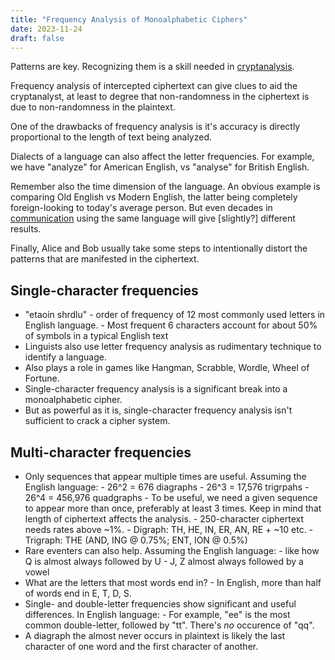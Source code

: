 ```yaml
---
title: "Frequency Analysis of Monoalphabetic Ciphers"
date: 2023-11-24
draft: false
---
```


Patterns are key.
Recognizing them is a skill needed in [cryptanalysis](/cryptanalysis).

Frequency analysis of intercepted ciphertext can give clues to aid the
cryptanalyst, at least to degree that non-randomness in the ciphertext
is due to non-randomness in the plaintext.

One of the drawbacks of frequency analysis is it's accuracy is directly
proportional to the length of text being analyzed.

Dialects of a language can also affect the letter frequencies.
For example, we have "analyze" for American English,
vs "analyse" for British English.

Remember also the time dimension of the language.
An obvious example is comparing Old English vs Modern English,
the latter being completely foreign-looking to today's average person.
But even decades in [communication](/communication) using the same language
will give [slightly?] different results.

Finally, Alice and Bob
usually take some steps to intentionally distort the patterns that are
manifested in the ciphertext.

## Single-character frequencies

- "etaoin shrdlu" - order of frequency of 12 most commonly used letters
  in English language.
        - Most frequent 6 characters account for about 50% of symbols in
          a typical English text
- Linguists also use letter frequency analysis as rudimentary technique
  to identify a language.
- Also plays a role in games like Hangman, Scrabble, Wordle, Wheel of
  Fortune.
- Single-character frequency analysis is a significant break into a
  monoalphabetic cipher.
- But as powerful as it is, single-character frequency analysis isn't
  sufficient to crack a cipher system.

## Multi-character frequencies

- Only sequences that appear multiple times are useful. Assuming the
  English language:
        - 26^2 = 676 diagraphs
        - 26^3 = 17,576 trigrpahs
        - 26^4 = 456,976 quadgraphs
        - To be useful, we need a given sequence to
          appear more than once, preferably at least 3 times. Keep in
          mind that length of ciphertext affects the analysis.
        - 250-character ciphertext needs rates above ~1%.
                - Digraph: TH, HE, IN, ER, AN, RE + ~10 etc.
                - Trigraph: THE (AND, ING @ 0.75%; ENT, ION @ 0.5%)
- Rare eventers can also help. Assuming the English language:
        - like how Q is almost always followed by U
        - J, Z almost always followed by a vowel
- What are the letters that most words end in?
        - In English, more than half of words end in E, T, D, S.
- Single- and double-letter frequencies show significant and useful
  differences. In English language:
        - For example, "ee" is the most common double-letter, followed
          by "tt". There's *no* occurence of "qq".
- A diagraph the almost never occurs in plaintext is likely the last
  character of one word and the first character of another.

